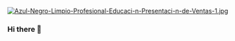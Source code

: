 [![Azul-Negro-Limpio-Profesional-Educaci-n-Presentaci-n-de-Ventas-1.jpg](https://i.postimg.cc/sx8zVQGt/Azul-Negro-Limpio-Profesional-Educaci-n-Presentaci-n-de-Ventas-1.jpg)](https://postimg.cc/dZ8p60BB)


### Hi there 👋

<!--
**Mariayey12/Mariayey12** is a ✨ _special_ ✨ repository because its `README.md` (this file) appears on your GitHub profile.

Here are some ideas to get you started:
❤️ Programming | 🖤 Music | 💙 Movies
- 🔭 I’m currently working on ...
- 🌱 I’m currently learning ...
- 👯 I’m looking to collaborate on ...
- 🤔 I’m looking for help with ...
- 💬 Ask me about ...
- 📫 How to reach me: ...
- 😄 Pronouns: ...
- ⚡ Fun fact: ...
-->
